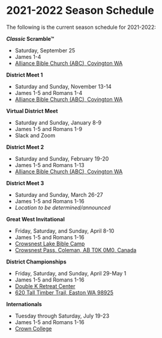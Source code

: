 # 2021-2022 Season Schedule

The following is the current season schedule for 2021-2022:

**<i>Classic</i> Scramble™**

- Saturday, September 25
- James 1-4
- [Alliance Bible Church (ABC), Covington WA](https://www.google.com/maps/dir/Alliance+Bible+Church,+19320+SE+240th+St,+Covington,+WA+98042)

**District Meet 1**

- Saturday and Sunday, November 13-14
- James 1-5 and Romans 1-4
- [Alliance Bible Church (ABC), Covington WA](https://www.google.com/maps/dir/Alliance+Bible+Church,+19320+SE+240th+St,+Covington,+WA+98042)

**Virtual District Meet**

- Saturday and Sunday, January 8-9
- James 1-5 and Romans 1-9
- Slack and Zoom

**District Meet 2**

- Saturday and Sunday, February 19-20
- James 1-5 and Romans 1-13
- [Alliance Bible Church (ABC), Covington WA](https://www.google.com/maps/dir/Alliance+Bible+Church,+19320+SE+240th+St,+Covington,+WA+98042)

**District Meet 3**

- Saturday and Sunday, March 26-27
- James 1-5 and Romans 1-16
- *Location to be determined/announced*

**Great West Invitational**

- Friday, Saturday, and Sunday, April 8-10
- James 1-5 and Romans 1-16
- [Crowsnest Lake Bible Camp](https://www.crowcamp.ca/)
- [Crowsnest Pass, Coleman, AB T0K 0M0, Canada](https://www.google.com/maps/place/Crowsnest+Lake+Bible+Camp/@49.6255545,-114.661002,17z)

**District Championships**

- Friday, Saturday, and Sunday, April 29-May 1
- James 1-5 and Romans 1-16
- [Double K Retreat Center](https://www.doublek.org)
- [620 Tall Timber Trail, Easton WA 98925](https://www.google.com/maps/dir/Double+K+Retreat+Center,+620+Tall+Timber+Trail,+Easton,+WA+98925)

**Internationals**

- Tuesday through Saturday, July 19-23
- James 1-5 and Romans 1-16
- [Crown College](https://crown.edu)
